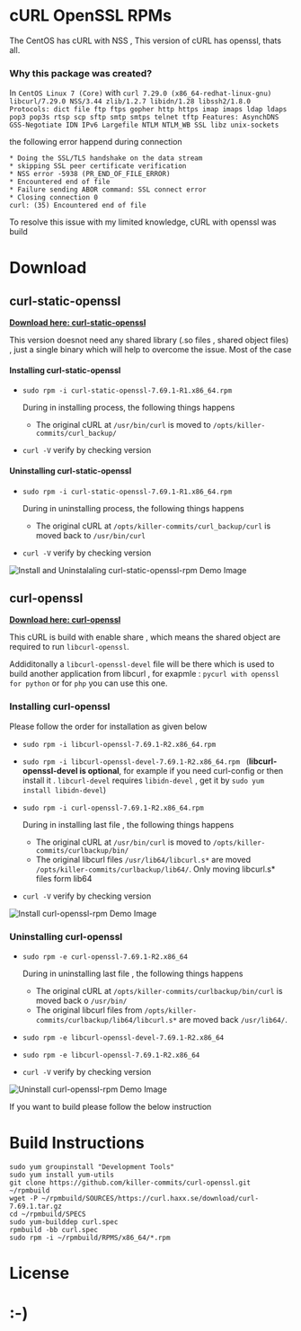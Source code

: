 # cURL OpenSSL RPMs

The CentOS has cURL with NSS , This version of cURL has openssl, thats all.

### Why this package was created?

In ```CentOS Linux 7 (Core)``` with  ```curl 7.29.0 (x86_64-redhat-linux-gnu) libcurl/7.29.0 NSS/3.44 zlib/1.2.7 libidn/1.28 libssh2/1.8.0
Protocols: dict file ftp ftps gopher http https imap imaps ldap ldaps pop3 pop3s rtsp scp sftp smtp smtps telnet tftp
Features: AsynchDNS GSS-Negotiate IDN IPv6 Largefile NTLM NTLM_WB SSL libz unix-sockets```


the following error happend during connection 

```
* Doing the SSL/TLS handshake on the data stream
* skipping SSL peer certificate verification
* NSS error -5938 (PR_END_OF_FILE_ERROR)
* Encountered end of file
* Failure sending ABOR command: SSL connect error
* Closing connection 0
curl: (35) Encountered end of file
```

To resolve this issue with my limited knowledge, cURL with openssl was build 

# Download

## curl-static-openssl
[**Download here: curl-static-openssl**](https://github.com/Killer-commits/curl-openssl-rpm/releases/tag/R1) 

This version doesnot need any shared library (.so files , shared object files) , just a single binary which will help to overcome the issue. Most of the case

#### Installing curl-static-openssl

- ```sudo rpm -i curl-static-openssl-7.69.1-R1.x86_64.rpm```

    During in installing process, the following things happens
    - The original cURL at ```/usr/bin/curl``` is moved to ```/opts/killer-commits/curl_backup/```

-  ```curl -V``` verify by checking version 

#### Uninstalling curl-static-openssl

- ```sudo rpm -i curl-static-openssl-7.69.1-R1.x86_64.rpm```

    During in uninstalling process, the following things happens
    - The original cURL at  ```/opts/killer-commits/curl_backup/curl```  is moved back to ```/usr/bin/curl```

-  ```curl -V``` verify by checking version 

![Install and Uninstalaling curl-static-openssl-rpm Demo Image](../../blob/master/screenshot/curl-staic-openssl-demo.JPG)


## curl-openssl

[**Download here: curl-openssl**](https://github.com/Killer-commits/curl-openssl-rpm/releases/tag/R2)

This cURL is build with enable share , which means the shared object are required to run ```libcurl-openssl```.

Addiditonally a  ```libcurl-openssl-devel``` file will be there  which is used to build another application from libcurl , for exapmle :  ```pycurl with openssl  for python``` or for ```php``` you can use this one.


### Installing curl-openssl
Please follow the order for installation as given below 

- ```sudo rpm -i libcurl-openssl-7.69.1-R2.x86_64.rpm```

- ```sudo rpm -i libcurl-openssl-devel-7.69.1-R2.x86_64.rpm ``` (**libcurl-openssl-devel is optional**, for example if you need  curl-config or  then install it . ```libcurl-devel``` requires  ```libidn-devel``` , get it by ```sudo yum install libidn-devel```)

- ```sudo rpm -i curl-openssl-7.69.1-R2.x86_64.rpm```

    During in installing last file , the following things happens
    - The original cURL at ```/usr/bin/curl``` is moved to ```/opts/killer-commits/curlbackup/bin/```
    - The original libcurl files ```/usr/lib64/libcurl.s*``` are moved ```/opts/killer-commits/curlbackup/lib64/```. Only moving libcurl.s* files form lib64

- ```curl -V``` verify by checking version 

![Install curl-openssl-rpm Demo Image](../../blob/master/screenshot/curl-openssl-install-demo.JPG)

### Uninstalling curl-openssl

- ```sudo rpm -e curl-openssl-7.69.1-R2.x86_64```
    
    During in uninstalling last file , the following things happens
    - The original cURL at ```/opts/killer-commits/curlbackup/bin/curl``` is moved back o ```/usr/bin/```
    - The original libcurl files from ```/opts/killer-commits/curlbackup/lib64/libcurl.s*```  are moved back ```/usr/lib64/```.

- ```sudo rpm -e libcurl-openssl-devel-7.69.1-R2.x86_64```

- ```sudo rpm -e libcurl-openssl-7.69.1-R2.x86_64```

- ```curl -V``` verify by checking version 

![Uninstall curl-openssl-rpm Demo Image](../../blob/master/screenshot/curl-openssl-uninstall-demo.JPG)

If you want to build please follow the below instruction 

# Build Instructions

```
sudo yum groupinstall "Development Tools"
sudo yum install yum-utils
git clone https://github.com/killer-commits/curl-openssl.git ~/rpmbuild
wget -P ~/rpmbuild/SOURCES/https://curl.haxx.se/download/curl-7.69.1.tar.gz
cd ~/rpmbuild/SPECS
sudo yum-builddep curl.spec
rpmbuild -bb curl.spec
sudo rpm -i ~/rpmbuild/RPMS/x86_64/*.rpm
```

# License 
# :-) 
